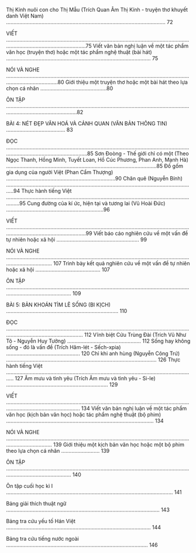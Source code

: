 Thị Kính nuôi con cho Thị Mẫu (Trích Quan Âm Thị Kính - 
truyện thơ khuyết danh Việt Nam) ............................................................................................................ 72

VIẾT ..................................................................................................................................................................................75
Viết văn bản nghị luận về một tác phẩm văn học (truyện thơ)
hoặc một tác phẩm nghệ thuật (bài hát) .................................................................................................. 75

NÓI VÀ NGHE ...............................................................................................................................................................80
Giới thiệu một truyện thơ hoặc một bài hát theo lựa chọn cá nhân .............................................80

ÔN TẬP ............................................................................................................................................................................82

BÀI 4: NÉT ĐẸP VĂN HOÁ VÀ CẢNH QUAN (VĂN BẢN THÔNG TIN) ........................................ 83

ĐỌC ...................................................................................................................................................................................85
Sơn Đoòng - Thế giới chỉ có một (Theo Ngọc Thanh, Hồng Minh, Tuyết Loan,
Hồ Cúc Phương, Phan Anh, Mạnh Hà) ......................................................................................................85
Đồ gốm gia dụng của người Việt (Phan Cẩm Thượng) ..........................................................................90
Chăn quê (Nguyễn Bính) .................................................................................................................................94
Thực hành tiếng Việt .....................................................................................................................................95
Cung đường của kí ức, hiện tại và tương lai (Vũ Hoài Đức) ..................................................................96

VIẾT ..................................................................................................................................................................................99
Viết báo cáo nghiên cứu về một vấn đề tự nhiên hoặc xã hội ........................................................ 99

NÓI VÀ NGHE ........................................................................................................................................................... 107
Trình bày kết quả nghiên cứu về một vấn đề tự nhiên hoặc xã hội ............................................ 107

ÔN TẬP ........................................................................................................................................................................ 109

BÀI 5: BẢN KHOÁN TÌM LẼ SỐNG (BI KỊCH) ............................................................................ 110

ĐỌC ................................................................................................................................................................................ 112
Vĩnh biệt Cửu Trùng Đài (Trích Vũ Như Tô - Nguyễn Huy Tưởng) .................................................. 112
Sống hay không sống - đó là vấn đề (Trích Hăm-lét - Sếch-xpia) .................................................. 120
Chỉ khi anh hùng (Nguyễn Công Trứ) ...................................................................................................... 126
Thực hành tiếng Việt ................................................................................................................................. 127
Âm mưu và tình yêu (Trích Âm mưu và tình yêu - Si-le) ..................................................................... 129

VIẾT .............................................................................................................................................................................. 134
Viết văn bản nghị luận về một tác phẩm văn học (kịch bản văn học)
hoặc tác phẩm nghệ thuật (bộ phim) .................................................................................................... 134

NÓI VÀ NGHE ........................................................................................................................................................... 139
Giới thiệu một kịch bản văn học hoặc một bộ phim theo lựa chọn cá nhân .......................... 139

ÔN TẬP ........................................................................................................................................................................ 140

Ôn tập cuối học kì I ................................................................................................................. 141

Bảng giải thích thuật ngữ ........................................................................................................ 143

Bảng tra cứu yếu tố Hán Việt .................................................................................................. 144

Bảng tra cứu tiếng nước ngoài ................................................................................................ 146